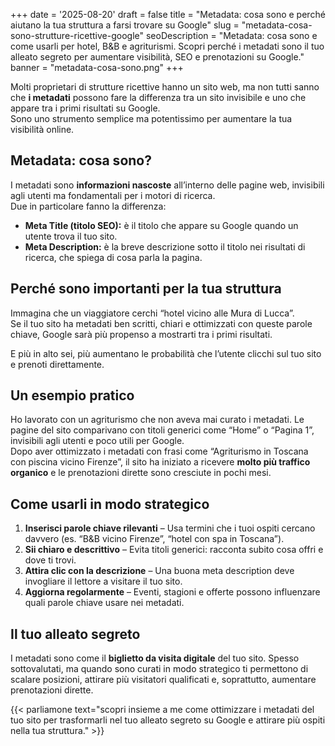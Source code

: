 +++
date = '2025-08-20'
draft = false
title = "Metadata: cosa sono e perché aiutano la tua struttura a farsi trovare su Google"
slug = "metadata-cosa-sono-strutture-ricettive-google"
seoDescription = "Metadata: cosa sono e come usarli per hotel, B&B e agriturismi. Scopri perché i metadati sono il tuo alleato segreto per aumentare visibilità, SEO e prenotazioni su Google."
banner = "metadata-cosa-sono.png"
+++

Molti proprietari di strutture ricettive hanno un sito web, ma non tutti sanno che **i metadati** possono fare la differenza tra un sito invisibile e uno che appare tra i primi risultati su Google.  
Sono uno strumento semplice ma potentissimo per aumentare la tua visibilità online.

## Metadata: cosa sono?

I metadati sono **informazioni nascoste** all’interno delle pagine web, invisibili agli utenti ma fondamentali per i motori di ricerca.  
Due in particolare fanno la differenza:

- **Meta Title (titolo SEO):** è il titolo che appare su Google quando un utente trova il tuo sito.
- **Meta Description:** è la breve descrizione sotto il titolo nei risultati di ricerca, che spiega di cosa parla la pagina.

## Perché sono importanti per la tua struttura

Immagina che un viaggiatore cerchi “hotel vicino alle Mura di Lucca”.  
Se il tuo sito ha metadati ben scritti, chiari e ottimizzati con queste parole chiave, Google sarà più propenso a mostrarti tra i primi risultati.

E più in alto sei, più aumentano le probabilità che l’utente clicchi sul tuo sito e prenoti direttamente.

## Un esempio pratico

Ho lavorato con un agriturismo che non aveva mai curato i metadati. Le pagine del sito comparivano con titoli generici come “Home” o “Pagina 1”, invisibili agli utenti e poco utili per Google.  
Dopo aver ottimizzato i metadati con frasi come “Agriturismo in Toscana con piscina vicino Firenze”, il sito ha iniziato a ricevere **molto più traffico organico** e le prenotazioni dirette sono cresciute in pochi mesi.

## Come usarli in modo strategico

1. **Inserisci parole chiave rilevanti** – Usa termini che i tuoi ospiti cercano davvero (es. “B&B vicino Firenze”, “hotel con spa in Toscana”).
2. **Sii chiaro e descrittivo** – Evita titoli generici: racconta subito cosa offri e dove ti trovi.
3. **Attira clic con la descrizione** – Una buona meta description deve invogliare il lettore a visitare il tuo sito.
4. **Aggiorna regolarmente** – Eventi, stagioni e offerte possono influenzare quali parole chiave usare nei metadati.

## Il tuo alleato segreto

I metadati sono come il **biglietto da visita digitale** del tuo sito. Spesso sottovalutati, ma quando sono curati in modo strategico ti permettono di scalare posizioni, attirare più visitatori qualificati e, soprattutto, aumentare prenotazioni dirette.



{{< parliamone text="scopri insieme a me come ottimizzare i metadati del tuo sito per trasformarli nel tuo alleato segreto su Google e attirare più ospiti nella tua struttura." >}}